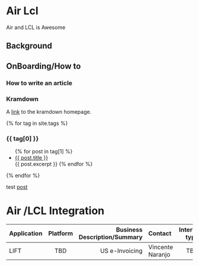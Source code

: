 

# Air Lcl
Air and LCL is Awesome


<!--
{% if page.show_sidebar %}
### found sidebar
  <div class="sidebar">
    <ul>
    {% for post in site.posts %}
        <li>
        <a href="{{ post.url }}">{{ post.title }}</a>
        {{ post.excerpt }} 
        </li>
    {% endfor %}
    </ul>

  </div>
{% endif %}-->


## Background

## OnBoarding/How to 
### How to write an article
### Kramdown
A [link](http://kramdown.gettalong.org)
to the kramdown homepage.


{% for tag in site.tags %}
  <h3>{{ tag[0] }}</h3>
  <ul>
    {% for post in tag[1] %}
      <li><a href="{{ site.baseurl }}{{ post.url }}">{{ post.title }}</a></li>
       {{ post.excerpt }} 
    {% endfor %}
  </ul>
{% endfor %}

test [post](./2021/03/29/how-to-post.html)



# Air /LCL Integration

| Application | Platform | Business Description/Summary | Contact | Interface type |  Definition |
|:--------|:-------:|--------:|:--------|:-------:|--------:|
| LIFT | TBD | US e-Invoicing | Vincente Naranjo | TBD | unknown |
